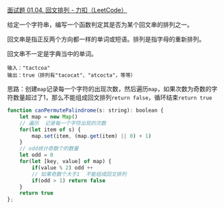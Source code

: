 [面试题 01.04. 回文排列 - 力扣（LeetCode）](https://leetcode.cn/problems/palindrome-permutation-lcci/)

给定一个字符串，编写一个函数判定其是否为某个回文串的排列之一。

回文串是指正反两个方向都一样的单词或短语。排列是指字母的重新排列。

回文串不一定是字典当中的单词。

```
输入："tactcoa"
输出：true（排列有"tacocat"、"atcocta"，等等）
```

思路：创建`map`记录每一个字符的出现次数，然后遍历`map`，如果次数为奇数的字符数量超过了1，那么不能组成回文排列`return false`，循环结束`return true`

```js
function canPermutePalindrome(s: string): boolean {
    let map = new Map()
    // 遍历  记录每一个字符出现的次数
    for(let item of s) {
        map.set(item, (map.get(item) || 0) + 1)
    }
    // odd统计奇数个的数量
    let odd = 0
    for(let [key, value] of map) {
        if(value % 2) odd ++
        // 如果奇数个大于1  不能组成回文排列
        if(odd > 1) return false
    }
    return true
};
```

